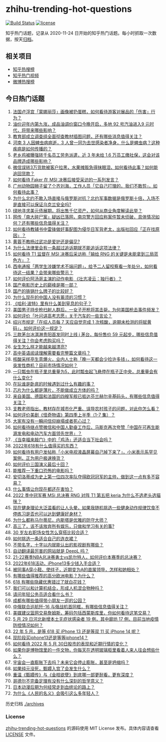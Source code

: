 # zhihu-trending-hot-questions

[![Build Status](https://github.com/justjavac/zhihu-trending-hot-questions/workflows/ci/badge.svg?branch=master)](https://github.com/justjavac/zhihu-trending-hot-questions/actions)
[![license](https://img.shields.io/github/license/justjavac/zhihu-trending-hot-questions)](https://github.com/justjavac/zhihu-trending-hot-questions/blob/master/LICENSE)

知乎热门话题，记录从 2020-11-24 日开始的知乎热门话题。每小时抓取一次数据，按天[归档](./archives)。

## 相关项目

- [知乎热搜榜](https://github.com/justjavac/zhihu-trending-top-search)
- [知乎热门视频](https://github.com/justjavac/zhihu-trending-hot-video)
- [微博热搜榜](https://github.com/justjavac/weibo-trending-hot-search)

## 今日热门话题

<!-- BEGIN -->
<!-- 最后更新时间 Tue May 31 2022 06:20:23 GMT+0800 (China Standard Time) -->

1. [法国卢浮宫「蒙娜丽莎」画像被扔蛋糕，如何看待游客对展品的「伤害」行为？](https://www.zhihu.com/question/535245577)
1. [油价迎年内第九涨，成品油调价窗口今晚开启，多地 92 号汽油进入9 元时代，将带来哪些影响？](https://www.zhihu.com/question/535258804)
1. [教育部成立调查组全面彻查教材插图问题，还有哪些消息值得关注？](https://www.zhihu.com/question/535328344)
1. [河南 3 人因蜱虫病病逝，3 人曾一同为去世感染者净身，什么是蜱虫病？这种疾病是如何传播的？](https://www.zhihu.com/question/535245221)
1. [老乡鸡被曝强转千名员工劳务派遣，近 3 年未给 1.6 万员工缴社保，这会对该品牌造成哪些影响？](https://www.zhihu.com/question/535265424)
1. [微信误转3万货款被客户拉黑，水果摊贩急得抹眼泪，如何看待此事？如何能追回货款？](https://www.zhihu.com/question/535135483)
1. [如何看待 Faker 在 MSI 决赛后接受采访的一系列发言？](https://www.zhihu.com/question/535250308)
1. [广州动物园狮子留了个齐刘海，工作人员「它自己打理的，我们不敢剪」，如何看待此事？](https://www.zhihu.com/question/535135851)
1. [为什么北约不敢入场直接与俄罗斯对抗？北约军事数据是俄罗斯十倍，入场不是直接可以保证乌克兰安全吗?](https://www.zhihu.com/question/529767971)
1. [绿地寻求美元债展期，将出售千亿资产，如何从商业角度解读此举？](https://www.zhihu.com/question/534959415)
1. [网传「南大碎尸案」疑凶已落网，南京警方回应称案件暂未侦破，具体情况如何？还有哪些信息值得关注？](https://www.zhihu.com/question/535248642)
1. [如何看待教辅书中雷锋做好事配图为侵华日军背老太，出版社回应「正在找原因」？](https://www.zhihu.com/question/535203094)
1. [黄蓉不教杨过武功是爱护还是偏见?](https://www.zhihu.com/question/534234374)
1. [为什么法律里会有一条超过追诉期就不能追诉这项法律？](https://www.zhihu.com/question/534435539)
1. [如何看待 T1 监督在 MSI 决赛后采访称「输给 RNG 的关键是未能拿到三局蓝色方」？](https://www.zhihu.com/question/535155136)
1. [西电通报「两学生涉嫌学术不端问题」，给予二人留校察看一年处分，如何看待这一结果？会带来哪些警示？](https://www.zhihu.com/question/535313556)
1. [如何评价阿汤哥主演的动作电影 《壮志凌云：独行者》？](https://www.zhihu.com/question/279340887)
1. [国产电影历史上的巅峰是哪一部？](https://www.zhihu.com/question/280368297)
1. [国产的铁锅什么牌子的比较好？](https://www.zhihu.com/question/53416917)
1. [为什么现在的中国人没有蓄须的习惯？](https://www.zhihu.com/question/377129437)
1. [《哈利·波特》里有什么美到窒息的句子？](https://www.zhihu.com/question/527893082)
1. [美国男子持步枪扫射人群后，一女子开枪将其击毙，为何美国枪击事件频发？](https://www.zhihu.com/question/535122090)
1. [如何评价「叶问讲高考志愿」关于汽车的一些言论？](https://www.zhihu.com/question/530253407)
1. [绍兴市规定「在绍人员每 7 天应自觉完成 1 次核酸，逾期未检测的将赋黄码」，如何评价这一规定？](https://www.zhihu.com/question/535166477)
1. [三款茅台冰淇淋贵阳首发同时上线 i 茅台，每份售价 59 元起步，哪些信息值得关注？你会考虑购买吗？](https://www.zhihu.com/question/535079859)
1. [女生怎么样才能越来越漂亮?](https://www.zhihu.com/question/534849765)
1. [高中英语阅读理解需要看完整篇文章吗？](https://www.zhihu.com/question/381279788)
1. [核酸采样亭生意爆火，业内人士称「晚一天都会少捡许多钱」，如何看待这一突发性商机？目前市场情况如何？](https://www.zhihu.com/question/535084055)
1. [一只瓢虫在瓶子里总重量为5，此时瓢虫起飞悬停在瓶子正中央，总重量会有什么变化?](https://www.zhihu.com/question/534760883)
1. [在玩谁是卧底的时候遇到过什么有趣的事？](https://www.zhihu.com/question/280402738)
1. [芯片为什么都是薄片，不能做成立方体的吗？](https://www.zhihu.com/question/528627857)
1. [来自美国、德国和法国的四艘军舰已抵达芬兰赫尔辛基码头，有哪些信息值得关注？](https://www.zhihu.com/question/535152418)
1. [支教老师指出，教材存在城市化严重、误导农村孩子的问题，对此你怎么看？](https://www.zhihu.com/question/535200623)
1. [如何评价美剧《怪奇物语》第四季上半季（1-7 集）？](https://www.zhihu.com/question/534806687)
1. [大家有没有一瞬间信仰崩塌或者死心过？](https://www.zhihu.com/question/285624801)
1. [如何看待继点赞微信和中国人勤奋工作后，马斯克再次夸赞「中国在可再生能源发电和电动汽车方面领先世界」？](https://www.zhihu.com/question/535207116)
1. [《当幸福来敲门》中的「鸡汤」还适合当下社会吗？](https://www.zhihu.com/question/534556515)
1. [2022年618有什么值得买的东西？](https://www.zhihu.com/question/534121660)
1. [如何看待有用户发帖称「小米电视液晶屏幕自己掉下来了」，小米表示系罕见案例，正为用户极速换货？](https://www.zhihu.com/question/535167715)
1. [如何评价三国演义最后十回？](https://www.zhihu.com/question/299582454)
1. [能推荐一下重口恐怖的电影吗？](https://www.zhihu.com/question/375404959)
1. [安切洛蒂成为史上第一位四次率队夺得欧冠冠军的主帅，做到这一点有多不容易？](https://www.zhihu.com/question/535059390)
1. [什么事情让你现在都还在害怕？](https://www.zhihu.com/question/519525937)
1. [2022 季中冠军赛 MSi 总决赛 RNG 对阵 T1 第五把 keria 为什么不选老头选猫咪？](https://www.zhihu.com/question/535168695)
1. [现在健身理论大泛滥看的让人头晕，如果我随机挑选一些健身动作规律饮食不停练习是否也可以达到健康好身材？](https://www.zhihu.com/question/469654212)
1. [为什么都称马尔蒂尼，内斯塔是优雅的防守大师？](https://www.zhihu.com/question/39273469)
1. [高三了，该不该放弃所有娱乐，只做和学习有关的事?](https://www.zhihu.com/question/535070774)
1. [30 岁左右职场女性怎么穿搭比较合适？](https://www.zhihu.com/question/268445410)
1. [如何挑选一条适合自己的连衣裙？](https://www.zhihu.com/question/47226141)
1. [不带名字，十字以内就能认出的影视剧有哪些？](https://www.zhihu.com/question/534598604)
1. [自动翻译最厉害的网站就是 DeepL 吗？](https://www.zhihu.com/question/488777184)
1. [21-22赛季NBA总决赛勇士vs凯尔特人，如何评价本赛季的总决赛？](https://www.zhihu.com/question/535226470)
1. [2022年618活动，iPhone13多少钱入手合适？](https://www.zhihu.com/question/533141548)
1. [被同事A穿小鞋、使绊子，近期变为A的直属领导，怎样和她相处？](https://www.zhihu.com/question/535056000)
1. [有哪些值得推荐的高分欧洲电影？为什么？](https://www.zhihu.com/question/534581068)
1. [618 有哪些隐藏优惠错过了就白花钱？](https://www.zhihu.com/question/535074806)
1. [我们可以和计算机结合，形成人机混合物种吗？](https://www.zhihu.com/question/532951911)
1. [请问年轻公务员适合看什么书？](https://www.zhihu.com/question/271395288)
1. [成都有哪些值得带小朋友一逛的公园？](https://www.zhihu.com/question/534632319)
1. [中俄联合巡航歼-16 与俄战机首同框，有哪些信息值得关注？](https://www.zhihu.com/question/535115299)
1. [美媒建议篮网交易詹姆斯，筹码包括西蒙斯库里，你如何看待这笔交易？](https://www.zhihu.com/question/534100232)
1. [5 月 29 日河北新增本土无症状感染者 19 例，其中廊坊 17 例，目前当地疫情防控情况如何？](https://www.zhihu.com/question/535196996)
1. [22 年 5 月，是等 618 买 iPhone 13 还是等双 11 买 iPhone 14 呢？](https://www.zhihu.com/question/533566560)
1. [现阶段买iphone13还是等等iphone14？](https://www.zhihu.com/question/533718910)
1. [如何看待 2022 年 5 月 30日股市的表现和近期行情的变化？](https://www.zhihu.com/question/535203577)
1. [如果你是博物馆里的一件文物，你每天在透明玻璃柜里看着人来人往会想些什么？](https://www.zhihu.com/question/533064797)
1. [宇宙会一直膨胀下去吗？未来它会停止膨胀，甚至是坍缩吗？](https://www.zhihu.com/question/398093079)
1. [如果纯元没死，甄嬛入宫了会发生什么？](https://www.zhihu.com/question/449763731)
1. [重温《甄嬛传》与《金枝欲孽》到底哪一部更耐看，更有深度？](https://www.zhihu.com/question/534576368)
1. [哥德尔不完备定理有没有什么深刻的哲学意义？](https://www.zhihu.com/question/363420631)
1. [日本动漫后期为何经常走到血统论的路上？](https://www.zhihu.com/question/25908231)
1. [为什么《人民的名义》会吸引这么多年轻人？](https://www.zhihu.com/question/534578023)

<!-- END -->

历史归档 [./archives](./archives)

### License

[zhihu-trending-hot-questions](https://github.com/justjavac/zhihu-trending-hot-questions)
的源码使用 MIT License 发布。具体内容请查看 [LICENSE](./LICENSE) 文件。
